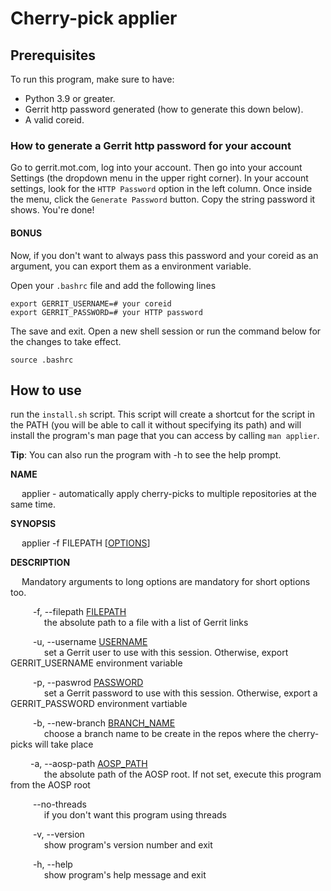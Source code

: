 # Cherry-pick applier

## Prerequisites

To run this program, make sure to have:

- Python 3.9 or greater.
- Gerrit http password generated (how to generate this down below).
- A valid coreid.

### How to generate a Gerrit http password for your account

Go to gerrit.mot.com, log into your account. Then go into your account Settings (the dropdown menu in the upper right corner). In your account settings, look for the `HTTP Password` option in the left column. Once inside the menu, click the `Generate Password` button. Copy the string password it shows. You're done!

#### BONUS

Now, if you don't want to always pass this password and your coreid as an argument, you can export them as a environment variable.

Open your `.bashrc` file and add the following lines

```shell
export GERRIT_USERNAME=# your coreid
export GERRIT_PASSWORD=# your HTTP password
```

The save and exit. Open a new shell session or run the command below for the changes to take effect.

```shell
source .bashrc
```

## How to use

run the `install.sh` script. This script will create a shortcut for the script in the PATH (you will be able to call it without specifying its path) and will install the program's man page that you can access by calling `man applier`.

**Tip**: You can also run the program with -h to see the help prompt.

**NAME**

​&emsp; applier - automatically apply cherry-picks to multiple repositories at the same time.

**SYNOPSIS**

​&emsp; applier -f FILEPATH [<u>OPTIONS</u>]

**DESCRIPTION**

&emsp; Mandatory arguments to long options are mandatory for short options too.

&emsp; &emsp; -f, --filepath <u>FILEPATH</u><br>&emsp; &emsp; &emsp; the absolute path to a file with a list of Gerrit links

&emsp; &emsp; -u, --username <u>USERNAME</u><br>&emsp; &emsp; &emsp; set a Gerrit user to use with this session. Otherwise, export GERRIT_USERNAME environment variable

&emsp; &emsp; -p, --paswrod <u>PASSWORD</u><br>&emsp; &emsp; &emsp; set a Gerrit password to use with this session. Otherwise, export a GERRIT_PASSWORD environment vartiable

​&emsp; &emsp; -b, --new-branch <u>BRANCH_NAME</u><br>&emsp; &emsp; &emsp; choose a branch name to be create in the repos where the cherry-picks will take place

​&emsp; &emsp;-a, --aosp-path <u>AOSP_PATH</u><br>&emsp; &emsp; &emsp; the absolute path of the AOSP root. If not set, execute this program from the AOSP root

​&emsp; &emsp; --no-threads<br>&emsp; &emsp; &emsp; if you don't want this program using threads

&emsp; &emsp; -v, --version<br>&emsp; &emsp; &emsp; show program's version number and exit

​&emsp; &emsp; -h, --help<br>&emsp; &emsp; &emsp; show program's help message and exit